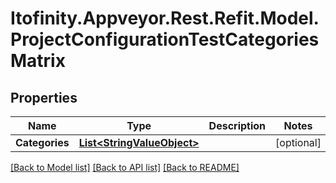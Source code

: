 # Itofinity.Appveyor.Rest.Refit.Model.ProjectConfigurationTestCategoriesMatrix
## Properties

Name | Type | Description | Notes
------------ | ------------- | ------------- | -------------
**Categories** | [**List&lt;StringValueObject&gt;**](StringValueObject.md) |  | [optional] 

[[Back to Model list]](../README.md#documentation-for-models) [[Back to API list]](../README.md#documentation-for-api-endpoints) [[Back to README]](../README.md)

